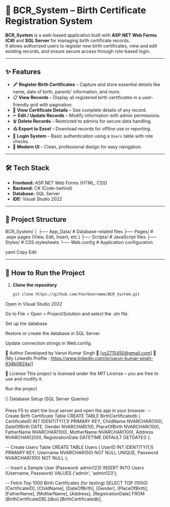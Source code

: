 # 📝 BCR_System – Birth Certificate Registration System

**BCR_System** is a web-based application built with **ASP.NET Web Forms (C#)** and **SQL Server** for managing birth certificate records.  
It allows authorized users to register new birth certificates, view and edit existing records, and ensure secure access through role-based login.

---

## ✨ Features

- 🖋 **Register Birth Certificates** – Capture and store essential details like name, date of birth, parents’ information, and more.
- 📋 **View Records** – Display all registered birth certificates in a user-friendly grid with pagination.
- 📂 **View Certificate Details** – See complete details of any record.
- ✏ **Edit / Update Records** – Modify information with admin permissions.
- 🗑 **Delete Records** – Restricted to admins for secure data handling.
- 📤 **Export to Excel** – Download records for offline use or reporting.
- 🔐 **Login System** – Basic authentication using a `Users` table with role checks.
- 🎨 **Modern UI** – Clean, professional design for easy navigation.

---

## 🛠 Tech Stack

- **Frontend:** ASP.NET Web Forms (HTML, CSS)
- **Backend:** C# (Code-behind)
- **Database:** SQL Server
- **IDE:** Visual Studio 2022

---

## 📂 Project Structure

BCR_System/
│
├── App_Data/ # Database-related files
├── Pages/ # .aspx pages (View, Edit, Insert, etc.)
├── Scripts/ # JavaScript files
├── Styles/ # CSS stylesheets
└── Web.config # Application configuration

yaml
Copy
Edit

---

## 🚀 How to Run the Project

1. **Clone the repository**  
   ```bash
   git clone https://github.com/YourUsername/BCR_System.git
Open in Visual Studio 2022

Go to File > Open > Project/Solution and select the .sln file.

Set up the database

Restore or create the database in SQL Server.

Update connection strings in Web.config.

📝 Author
Developed by Varun Kumar Singh
📧 [vs2715450@gmail.com]
🔗 [My LinkedIn Profile : https://www.linkedin.com/in/varun-kumar-singh-934b0824a/]

📜 License
This project is licensed under the MIT License – you are free to use and modify it.

Run the project

🗄 Database Setup (SQL Server Queries)

Press F5 to start the local server and open the app in your browser.
-- Create Birth Certificate Table
CREATE TABLE BirthCertificatedb (
    CertificateID INT IDENTITY(1,1) PRIMARY KEY,
    ChildName NVARCHAR(100),
    DateOfBirth DATE,
    Gender NVARCHAR(10),
    PlaceOfBirth NVARCHAR(100),
    FatherName NVARCHAR(100),
    MotherName NVARCHAR(100),
    Address NVARCHAR(200),
    RegistrationDate DATETIME DEFAULT GETDATE()
);

-- Create Users Table
CREATE TABLE Users (
    UserID INT IDENTITY(1,1) PRIMARY KEY,
    Username NVARCHAR(50) NOT NULL UNIQUE,
    Password NVARCHAR(100) NOT NULL
);

-- Insert a Sample User (Password: admin123)
INSERT INTO Users (Username, Password) 
VALUES ('admin', 'admin123');

-- Fetch Top 1000 Birth Certificates (for testing)
SELECT TOP (1000) 
    [CertificateID],
    [ChildName],
    [DateOfBirth],
    [Gender],
    [PlaceOfBirth],
    [FatherName],
    [MotherName],
    [Address],
    [RegistrationDate]
FROM [BirthCertificateDB].[dbo].[BirthCertificatedb];

